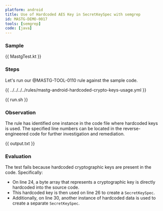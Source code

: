 ```yaml
---
platform: android
title: Use of Hardcoded AES Key in SecretKeySpec with semgrep
id: MASTG-DEMO-0017
tools: [semgrep]
code: [java]
---
```


### Sample

{{ MastgTest.kt }}

### Steps

Let's run our @MASTG-TOOL-0110 rule against the sample code.

{{ ../../../../rules/mastg-android-hardcoded-crypto-keys-usage.yml }}

{{ run.sh }}

### Observation

The rule has identified one instance in the code file where hardcoded keys is used. The specified line numbers can be located in the reverse-engineered code for further investigation and remediation.

{{ output.txt }}

### Evaluation

The test fails because hardcoded cryptographic keys are present in the code. Specifically:

- On line 24, a byte array that represents a cryptographic key is directly hardcoded into the source code.
- This hardcoded key is then used on line 26 to create a `SecretKeySpec`.
- Additionally, on line 30, another instance of hardcoded data is used to create a separate `SecretKeySpec`.

